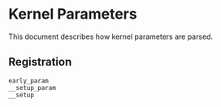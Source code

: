 # Kernel Parameters

This document describes how kernel parameters are parsed.

## Registration
```
early_param
__setup_param
__setup
```
